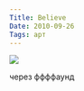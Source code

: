 ```yaml
---
Title: Believe
Date: 2010-09-26
Tags: арт
---
```


<div class="text"><p><img src="http://dl.dropbox.com/u/140528/site/believe.jpg" /></p>
<p>через ффффаунд</p></div>